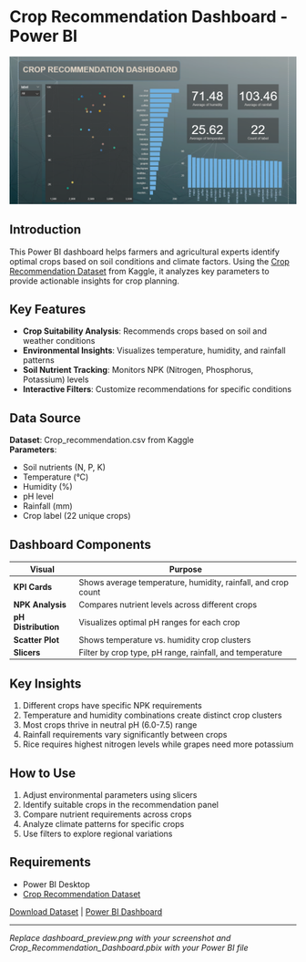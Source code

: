 # Crop Recommendation Dashboard - Power BI

![Dashboard Preview](image.png)

## Introduction
This Power BI dashboard helps farmers and agricultural experts identify optimal crops based on soil conditions and climate factors. Using the [Crop Recommendation Dataset](https://www.kaggle.com/datasets/atharvaingle/crop-recommendation-dataset) from Kaggle, it analyzes key parameters to provide actionable insights for crop planning.

## Key Features
- **Crop Suitability Analysis**: Recommends crops based on soil and weather conditions
- **Environmental Insights**: Visualizes temperature, humidity, and rainfall patterns
- **Soil Nutrient Tracking**: Monitors NPK (Nitrogen, Phosphorus, Potassium) levels
- **Interactive Filters**: Customize recommendations for specific conditions

## Data Source
**Dataset**: Crop_recommendation.csv from Kaggle  
**Parameters**:
- Soil nutrients (N, P, K)
- Temperature (°C)
- Humidity (%)
- pH level
- Rainfall (mm)
- Crop label (22 unique crops)

## Dashboard Components
| Visual | Purpose |
|--------|---------|
| **KPI Cards** | Shows average temperature, humidity, rainfall, and crop count |
| **NPK Analysis** | Compares nutrient levels across different crops |
| **pH Distribution** | Visualizes optimal pH ranges for each crop |
| **Scatter Plot** | Shows temperature vs. humidity crop clusters |
| **Slicers** | Filter by crop type, pH range, rainfall, and temperature |

## Key Insights
1. Different crops have specific NPK requirements
2. Temperature and humidity combinations create distinct crop clusters
3. Most crops thrive in neutral pH (6.0-7.5) range
4. Rainfall requirements vary significantly between crops
5. Rice requires highest nitrogen levels while grapes need more potassium

## How to Use
1. Adjust environmental parameters using slicers
2. Identify suitable crops in the recommendation panel
3. Compare nutrient requirements across crops
4. Analyze climate patterns for specific crops
5. Use filters to explore regional variations

## Requirements
- Power BI Desktop
- [Crop Recommendation Dataset](https://www.kaggle.com/datasets/atharvaingle/crop-recommendation-dataset)

[Download Dataset](https://www.kaggle.com/datasets/atharvaingle/crop-recommendation-dataset) | 
[Power BI Dashboard](Crop_Recommendation_Dashboard.pbix)

---

*Replace dashboard_preview.png with your screenshot and Crop_Recommendation_Dashboard.pbix with your Power BI file*
